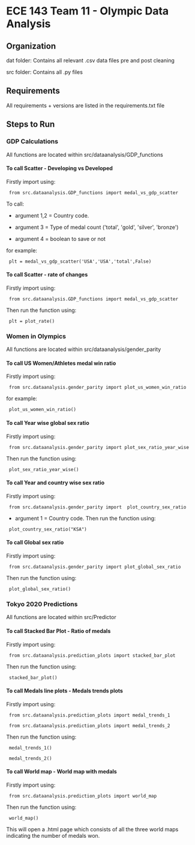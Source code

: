﻿# ECE 143 Team 11 - Olympic Data Analysis

## Organization

dat folder: Contains all relevant .csv data files pre and post cleaning

src folder: Contains all .py files 

## Requirements

All requirements + versions are listed in the requirements.txt file

## Steps to Run

### GDP Calculations


All functions are located within src/dataanalysis/GDP_functions

#### To call Scatter - Developing vs Developed
Firstly import using: 
<pre><code> from src.dataanalysis.GDP_functions import medal_vs_gdp_scatter </code></pre>

To call: 

* argument 1,2 = Country code. 

* argument 3 = Type of medal count ('total', 'gold', 'silver', 'bronze')
 
* argument 4 = boolean to save or not

for example:  
<pre><code> plt = medal_vs_gdp_scatter('USA','USA','total',False)</code></pre>


#### To call Scatter - rate of changes
Firstly import using: 
<pre><code> from src.dataanalysis.GDP_functions import medal_vs_gdp_scatter </code></pre>

Then run the function using:  
<pre><code> plt = plot_rate()</code></pre>

### Women in Olympics


All functions are located within src/dataanalysis/gender_parity

#### To call US Women/Athletes medal win ratio
Firstly import using: 
<pre><code> from src.dataanalysis.gender_parity import plot_us_women_win_ratio </code></pre>
for example:  
<pre><code> plot_us_women_win_ratio()</code></pre>


#### To call Year wise global sex ratio
Firstly import using: 
<pre><code> from src.dataanalysis.gender_parity import plot_sex_ratio_year_wise </code></pre>

Then run the function using:  
<pre><code> plot_sex_ratio_year_wise()</code></pre>

#### To call Year and country wise sex ratio
Firstly import using: 
<pre><code> from src.dataanalysis.gender_parity import  plot_country_sex_ratio </code></pre>
* argument 1 = Country code.
Then run the function using:  
<pre><code> plot_country_sex_ratio("KSA")</code></pre>

#### To call Global sex ratio
Firstly import using: 
<pre><code> from src.dataanalysis.gender_parity import plot_global_sex_ratio </code></pre>
Then run the function using:  
<pre><code> plot_global_sex_ratio()</code></pre>

### Tokyo 2020 Predictions
All functions are located within src/Predictor

#### To call Stacked Bar Plot - Ratio of medals
Firstly import using: 
<pre><code> from src.dataanalysis.prediction_plots import stacked_bar_plot </code></pre>

Then run the function using:  
<pre><code> stacked_bar_plot() </code></pre>

#### To call Medals line plots - Medals trends plots
Firstly import using: 
<pre><code> from src.dataanalysis.prediction_plots import medal_trends_1 
<br> from src.dataanalysis.prediction_plots import medal_trends_2</code></pre>

Then run the function using:  
<pre><code> medal_trends_1() 
<br> medal_trends_2() </code></pre>

#### To call World map - World map with medals
Firstly import using: 
<pre><code> from src.dataanalysis.prediction_plots import world_map </code></pre>

Then run the function using:  
<pre><code> world_map() </code></pre>
This will open a .html page which consists of all the three world maps indicating the number of medals won.




